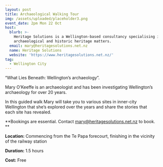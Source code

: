 ```yaml
---
layout: post
title: Archaeological Walking Tour
img: /assets/uploaded/placeholder3.png
event_date: 2pm Mon 22 Oct
host:
  blurb: >-
    Heritage Solutions is a Wellington-based consultancy specialising in
    archaeological and historic heritage matters.
  email: mary@heritagesolutions.net.nz
  name: Heritage Solutions
  website: 'https://www.heritagesolutions.net.nz/'
tag:
  - Wellington City
---
```

“What Lies Beneath: Wellington’s archaeology”.

Mary O’Keeffe is an archaeologist and has been investigating Wellington’s archaeology for over 20 years.

In this guided walk Mary will take you to various sites in inner-city Wellington that she’s explored over the years and share the stories that each site has revealed.

**Bookings are essential. Contact mary@heritagesolutions.net.nz to book.**

**Location:** Commencing from the Te Papa forecourt, finishing in the vicinity of the railway station

**Duration:** 1.5 hours

**Cost:** Free
